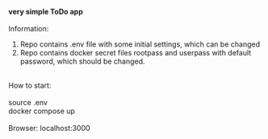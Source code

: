 <b>very simple ToDo app</b><br>
<br>
Information:<br>
1. Repo contains .env file with some initial settings, which can be changed<br>
2. Repo contains docker secret files rootpass and userpass with default password, which should be changed.<br>
<br>
How to start:<br>
<br>
source .env <br>
docker compose up<br>
<br>
Browser: localhost:3000
